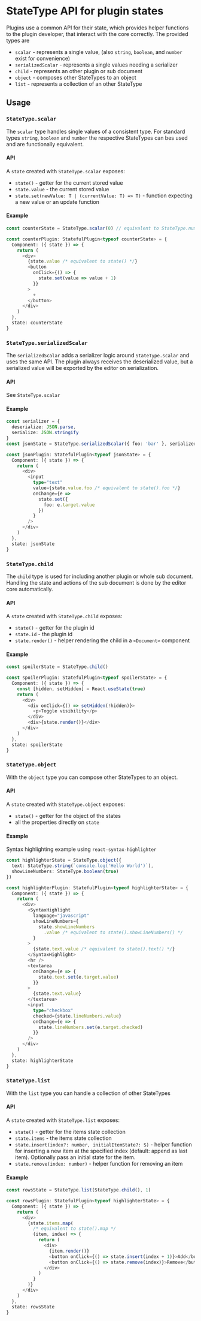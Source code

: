 # StateType API for plugin states

Plugins use a common API for their state, which provides helper functions to the plugin developer, that interact with the core correctly. The provided types are

- `scalar` - represents a single value, (also `string`, `boolean`, and `number` exist for convenience)
- `serializedScalar` - represents a single values needing a serializer
- `child` - represents an other plugin or sub document
- `object` - composes other StateTypes to an object
- `list` - represents a collection of an other StateType

## Usage

### `StateType.scalar`

The `scalar` type handles single values of a consistent type. For standard types `string`, `boolean` and `number` the respective StateTypes can bes used and are functionally equivalent.

#### API

A `state` created with `StateType.scalar` exposes:

- `state()` - getter for the current stored value
- `state.value` - the current stored value
- `state.set(newValue: T | (currentValue: T) => T)` - function expecting a new value or an update function

#### Example

```typescript
const counterState = StateType.scalar(0) // equivalent to StateType.number(0)

const counterPlugin: StatefulPlugin<typeof counterState> = {
  Component: ({ state }) => {
    return (
      <div>
        {state.value /* equivalent to state() */}
        <button
          onClick={() => {
            state.set(value => value + 1)
          }}
        >
          +
        </button>
      </div>
    )
  },
  state: counterState
}
```

### `StateType.serializedScalar`

The `serializedScalar` adds a serializer logic around `StateType.scalar` and uses the same API. The plugin always receives the deserialized value, but a serialized value will be exported by the editor on serialization.

#### API

See `StateType.scalar`

#### Example

```typescript
const serializer = {
  deserialize: JSON.parse,
  serialize: JSON.stringify
}
const jsonState = StateType.serializedScalar({ foo: 'bar' }, serializer)

const jsonPlugin: StatefulPlugin<typeof jsonState> = {
  Component: ({ state }) => {
    return (
      <div>
        <input
          type="text"
          value={state.value.foo /* equivalent to state().foo */}
          onChange={e =>
            state.set({
              foo: e.target.value
            })
          }
        />
      </div>
    )
  },
  state: jsonState
}
```

### `StateType.child`

The `child` type is used for including another plugin or whole sub document. Handling the state and actions of the sub document is done by the editor core automatically.

#### API

A `state` created with `StateType.child` exposes:

- `state()` - getter for the plugin id
- `state.id` - the plugin id
- `state.render()` - helper rendering the child in a `<Document>` component

#### Example

```typescript
const spoilerState = StateType.child()

const spoilerPlugin: StatefulPlugin<typeof spoilerState> = {
  Component: ({ state }) => {
    const [hidden, setHidden] = React.useState(true)
    return (
      <div>
        <div onClick={() => setHidden(!hidden)}>
          <p>Toggle visibility</p>
        </div>
        <div>{state.render()}</div>
      </div>
    )
  },
  state: spoilerState
}
```

### `StateType.object`

With the `object` type you can compose other StateTypes to an object.

#### API

A `state` created with `StateType.object` exposes:

- `state()` - getter for the object of the states
- all the properties directly on `state`

#### Example

Syntax highlighting example using `react-syntax-highlighter`

```typescript
const highlighterState = StateType.object({
  text: StateType.string(`console.log('Hello World')`),
  showLineNumbers: StateType.boolean(true)
})

const highlighterPlugin: StatefulPlugin<typeof highlighterState> = {
  Component: ({ state }) => {
    return (
      <div>
        <SyntaxHighlight
          language="javascript"
          showLineNumbers={
            state.showLineNumbers
              .value /* equivalent to state().showLineNumbers() */
          }
        >
          {state.text.value /* equivalent to state().text() */}
        </SyntaxHighlight>
        <hr />
        <textarea
          onChange={e => {
            state.text.set(e.target.value)
          }}
        >
          {state.text.value}
        </textarea>
        <input
          type="checkbox"
          checked={state.lineNumbers.value}
          onChange={e => {
            state.lineNumbers.set(e.target.checked)
          }}
        />
      </div>
    )
  },
  state: highlighterState
}
```

### `StateType.list`

With the `list` type you can handle a collection of other StateTypes

#### API

A `state` created with `StateType.list` exposes:

- `state()` - getter for the items state collection
- `state.items` - the items state collection
- `state.insert(index?: number, initialItemState?: S)` - helper function for inserting a new item at the specified index (default: append as last item). Optionally pass an initial state for the item.
- `state.remove(index: number)` - helper function for removing an item

#### Example

```typescript
const rowsState = StateType.list(StateType.child(), 1)

const rowsPlugin: StatefulPlugin<typeof highlighterState> = {
  Component: ({ state }) => {
    return (
      <div>
        {state.items.map(
          /* equivalent to state().map */
          (item, index) => {
            return (
              <div>
                {item.render()}
                <button onClick={() => state.insert(index + 1)}>Add</button>
                <button onClick={() => state.remove(index)}>Remove</button>
              </div>
            )
          }
        )}
      </div>
    )
  },
  state: rowsState
}
```
